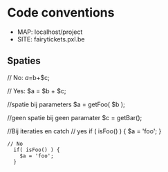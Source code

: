 # Code conventions

- MAP: localhost/project
- SITE: fairytickets.pxl.be

## Spaties
  // No:
    $a=$b+$c;

  // Yes:
    $a = $b + $c;
    
  //spatie bij parameters
    $a = getFoo( $b );
    
  //geen spatie bij geen paramater
    $c = getBar();
    
  //Bij iteraties en catch
    // yes
      if ( isFoo() ) {
    	$a = 'foo';
      }
    
    // No
      if( isFoo() ) {
    	$a = 'foo';
      }
